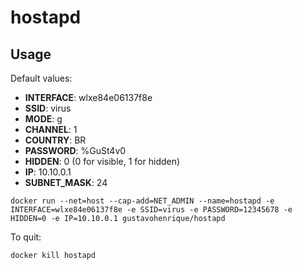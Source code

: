 # hostapd

## Usage

Default values:

- **INTERFACE**: wlxe84e06137f8e
- **SSID**: virus
- **MODE**: g
- **CHANNEL**: 1
- **COUNTRY**: BR
- **PASSWORD**: %GuSt4v0
- **HIDDEN**: 0 (0 for visible, 1 for hidden)
- **IP**: 10.10.0.1
- **SUBNET_MASK**: 24

```
docker run --net=host --cap-add=NET_ADMIN --name=hostapd -e INTERFACE=wlxe84e06137f8e -e SSID=virus -e PASSWORD=12345678 -e HIDDEN=0 -e IP=10.10.0.1 gustavohenrique/hostapd
```

To quit:

```
docker kill hostapd
```

